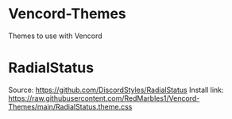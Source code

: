# Vencord-Themes
Themes to use with Vencord

# RadialStatus
 Source: https://github.com/DiscordStyles/RadialStatus
 Install link: https://raw.githubusercontent.com/RedMarbles1/Vencord-Themes/main/RadialStatus.theme.css
